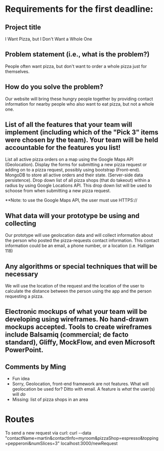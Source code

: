 # Requirements for the first deadline:

## Project title

I Want Pizza, but I Don't Want a Whole One

## Problem statement (i.e., what is the problem?)

People often want pizza, but don't want to order a whole pizza just for themselves.

## How do you solve the problem?

Our website will bring these hungry people together by providing contact information for nearby people who also want to eat pizza, but not a whole one.

## List of all the features that your team will implement (including which of the "Pick 3" items were chosen by the team). Your team will be held accountable for the features you list!

List all active pizza orders on a map using the Google Maps API (Geolocation).
Display the forms for submitting a new pizza request or adding on to a pizza request, possibly using bootstrap (Front-end).
MongoDB to store all active orders and their state. (Server-side data persistence).
Drop down list of all pizza shops (that do takeout) within a radius by using Google Locations API. This drop down list will be used to schoose from when submitting a new pizza request.

**Note: to use the Google Maps API, the user must use HTTPS://

## What data will your prototype be using and collecting

Our prototype will use geolocation data and will collect information about the person who posted the pizza-requests contact information. This contact information could be an email, a phone number, or a location (i.e. Halligan 118)

## Any algorithms or special techniques that will be necessary

We will use the location of the request and the location of the user to calculate the distance between the person using the app and the person requesting a pizza.

## Electronic mockups of what your team will be developing using wireframes. No hand-drawn mockups accepted. Tools to create wireframes include Balsamiq (commercial; de facto standard), Gliffy, MockFlow, and even Microsoft PowerPoint.

## Comments by Ming
* Fun idea
* Sorry, Geolocation, front-end framework are not features.  What will geolocation be used for? Ditto with email.  A feature is *what* the user(s) will *do*
* Missing: list of pizza shops in an area



# Routes

To send a new request via curl:
    curl --data "contactName=martin&contactInfo=myroom&pizzaShop=espresso&topping=pepperoni&numSlices=3" localhost:3000/newRequest
